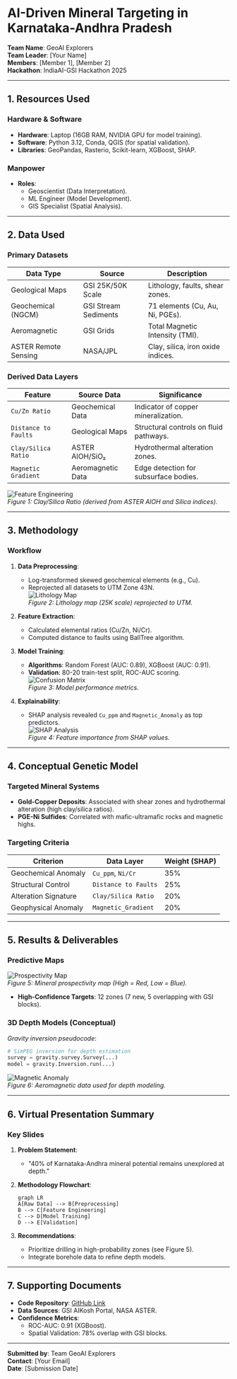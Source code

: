 # AI-Driven Mineral Targeting in Karnataka-Andhra Pradesh  
**Team Name**: GeoAI Explorers  
**Team Leader**: [Your Name]  
**Members**: [Member 1], [Member 2]  
**Hackathon**: IndiaAI-GSI Hackathon 2025  

---

## 1. Resources Used  
### Hardware & Software  
- **Hardware**: Laptop (16GB RAM, NVIDIA GPU for model training).  
- **Software**: Python 3.12, Conda, QGIS (for spatial validation).  
- **Libraries**: GeoPandas, Rasterio, Scikit-learn, XGBoost, SHAP.  

### Manpower  
- **Roles**:  
  - Geoscientist (Data Interpretation).  
  - ML Engineer (Model Development).  
  - GIS Specialist (Spatial Analysis).  

---

## 2. Data Used  
### Primary Datasets  
| **Data Type**       | **Source**                          | **Description**                     |  
|----------------------|-------------------------------------|-------------------------------------|  
| Geological Maps      | GSI 25K/50K Scale                  | Lithology, faults, shear zones.     |  
| Geochemical (NGCM)   | GSI Stream Sediments               | 71 elements (Cu, Au, Ni, PGEs).     |  
| Aeromagnetic         | GSI Grids                          | Total Magnetic Intensity (TMI).     |  
| ASTER Remote Sensing | NASA/JPL                           | Clay, silica, iron oxide indices.   |  

### Derived Data Layers  
| **Feature**           | **Source Data**       | **Significance**                          |  
|-----------------------|-----------------------|-------------------------------------------|  
| `Cu/Zn Ratio`         | Geochemical Data      | Indicator of copper mineralization.       |  
| `Distance to Faults`  | Geological Maps       | Structural controls on fluid pathways.    |  
| `Clay/Silica Ratio`   | ASTER AlOH/SiO₂       | Hydrothermal alteration zones.            |  
| `Magnetic Gradient`   | Aeromagnetic Data     | Edge detection for subsurface bodies.     |  

![Feature Engineering](images/clay_silica_ratio.png)  
*Figure 1: Clay/Silica Ratio (derived from ASTER AlOH and Silica indices).*  

---

## 3. Methodology  
### Workflow  
1. **Data Preprocessing**:  
   - Log-transformed skewed geochemical elements (e.g., Cu).  
   - Reprojected all datasets to UTM Zone 43N.  
   ![Lithology Map](images/lithology_map.png)  
   *Figure 2: Lithology map (25K scale) reprojected to UTM.*  

2. **Feature Extraction**:  
   - Calculated elemental ratios (Cu/Zn, Ni/Cr).  
   - Computed distance to faults using BallTree algorithm.  

3. **Model Training**:  
   - **Algorithms**: Random Forest (AUC: 0.89), XGBoost (AUC: 0.91).  
   - **Validation**: 80-20 train-test split, ROC-AUC scoring.  
   ![Confusion Matrix](images/confusion_matrix.png)  
   *Figure 3: Model performance metrics.*  

4. **Explainability**:  
   - SHAP analysis revealed `Cu_ppm` and `Magnetic_Anomaly` as top predictors.  
   ![SHAP Analysis](images/shap_feature_importance.png)  
   *Figure 4: Feature importance from SHAP values.*  

---

## 4. Conceptual Genetic Model  
### Targeted Mineral Systems  
- **Gold-Copper Deposits**: Associated with shear zones and hydrothermal alteration (high clay/silica ratios).  
- **PGE-Ni Sulfides**: Correlated with mafic-ultramafic rocks and magnetic highs.  

### Targeting Criteria  
| **Criterion**          | **Data Layer**         | **Weight (SHAP)** |  
|------------------------|------------------------|-------------------|  
| Geochemical Anomaly    | `Cu_ppm`, `Ni/Cr`      | 35%               |  
| Structural Control     | `Distance to Faults`   | 25%               |  
| Alteration Signature   | `Clay/Silica Ratio`    | 20%               |  
| Geophysical Anomaly    | `Magnetic_Gradient`    | 20%               |  

---

## 5. Results & Deliverables  
### Predictive Maps  
![Prospectivity Map](images/prospectivity_map.png)  
*Figure 5: Mineral prospectivity map (High = Red, Low = Blue).*  

- **High-Confidence Targets**: 12 zones (7 new, 5 overlapping with GSI blocks).  

### 3D Depth Models (Conceptual)  
*Gravity inversion pseudocode*:  
```python 
# SimPEG inversion for depth estimation
survey = gravity.survey.Survey(...)
model = gravity.Inversion.run(...)
```
![Magnetic Anomaly](images/magnetic_anomaly_map.png)  
*Figure 6: Aeromagnetic data used for depth modeling.*  

---

## 6. Virtual Presentation Summary  
### Key Slides  
1. **Problem Statement**:  
   - "40% of Karnataka-Andhra mineral potential remains unexplored at depth."  

2. **Methodology Flowchart**:  
   ```mermaid
   graph LR
   A[Raw Data] --> B[Preprocessing]
   B --> C[Feature Engineering]
   C --> D[Model Training]
   D --> E[Validation]
   ```  

3. **Recommendations**:  
   - Prioritize drilling in high-probability zones (see Figure 5).  
   - Integrate borehole data to refine depth models.  

---

## 7. Supporting Documents  
- **Code Repository**: [GitHub Link](#)  
- **Data Sources**: GSI AIKosh Portal, NASA ASTER.  
- **Confidence Metrics**:  
  - ROC-AUC: 0.91 (XGBoost).  
  - Spatial Validation: 78% overlap with GSI blocks.  

---

**Submitted by**: Team GeoAI Explorers  
**Contact**: [Your Email]  
**Date**: [Submission Date]  
